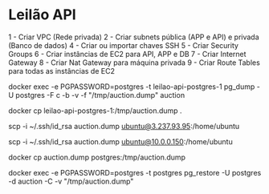 # Leilão API

1 - Criar VPC (Rede privada)
2 - Criar subnets pública (APP e API) e privada (Banco de dados)
4 - Criar ou importar chaves SSH
5 - Criar Security Groups
6 - Criar instâncias de EC2 para API, APP e DB
7 - Criar Internet Gateway
8 - Criar Nat Gateway para máquina privada
9 - Criar Route Tables para todas as instâncias de EC2

docker exec -e PGPASSWORD=postgres -t leilao-api-postgres-1 pg_dump -U postgres -F c -b -v -f "/tmp/auction.dump" auction

docker cp leilao-api-postgres-1:/tmp/auction.dump .

scp -i ~/.ssh/id_rsa auction.dump ubuntu@3.237.93.95:/home/ubuntu

scp -i ~/.ssh/id_rsa auction.dump ubuntu@10.0.0.150:/home/ubuntu

docker cp auction.dump postgres:/tmp/auction.dump

docker exec -e PGPASSWORD=postgres -t postgres pg_restore -U postgres -d auction -C -v "/tmp/auction.dump"

